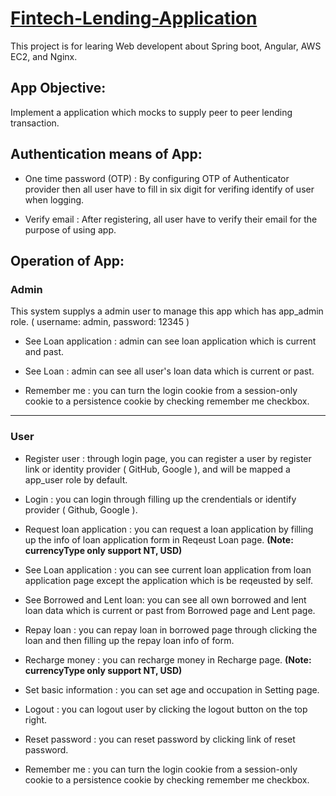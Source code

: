# [Fintech-Lending-Application](https://fintech-lending.tangpoyu.click/)

This project is for learing Web developent about Spring boot, Angular, AWS EC2, and Nginx.

## App Objective:
Implement a application which mocks to supply peer to peer lending transaction.

## Authentication means of App:

* One time password (OTP) : By configuring OTP of Authenticator provider then all user have to fill in six digit for verifing identify of user when logging.

* Verify email : After registering, all user have to verify their email for the purpose of using app.

## Operation of App:

### Admin 

This system supplys a admin user to manage this app which has app_admin role. ( username: admin, password: 12345 )

* See Loan application : admin can see loan application which is current and past.

* See Loan : admin can see all user's loan data which is current or past.

* Remember me : you can turn the login cookie from a session-only cookie to a persistence cookie by checking remember me checkbox.

****

### User

* Register user : through login page, you can register a user by register link or identity provider ( GitHub, Google ), and will be mapped a app_user role by default.

* Login : you can login through filling up the crendentials or identify provider ( Github, Google ).

* Request loan application : you can request a loan application by filling up the info of loan application form in Reqeust Loan page.      **(Note: currencyType only support NT, USD)**

* See Loan application : you can see current loan application from loan application page except the application which is be reqeusted by self.

* See Borrowed and Lent loan: you can see all own borrowed and lent loan data which is current or past from Borrowed page and Lent page.

* Repay loan : you can repay loan in borrowed page through clicking the loan and then filling up the repay loan info of form.

* Recharge money : you can recharge money in Recharge page.  **(Note: currencyType only support NT, USD)**

* Set basic information : you can set age and occupation in Setting page.

* Logout : you can logout user by clicking the logout button on the top right.

* Reset password : you can reset password by clicking link of reset password.

* Remember me : you can turn the login cookie from a session-only cookie to a persistence cookie by checking remember me checkbox.



